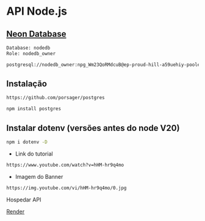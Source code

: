 # API Node.js

## [Neon Database](https://neon.tech)

```sh
Database: nodedb
Role: nodedb_owner

postgresql://nodedb_owner:npg_Wm23QoRMdcuB@ep-proud-hill-a59uehiy-pooler.us-east-2.aws.neon.tech/nodedb?sslmode=require
```

## Instalação

```sh
https://github.com/porsager/postgres
```

```sh
npm install postgres
```

## Instalar dotenv (versões antes do node V20)

```sh
npm i dotenv -D
```

- Link do tutorial

```sh
https://www.youtube.com/watch?v=hHM-hr9q4mo
```

- Imagem do Banner

```sh
https://img.youtube.com/vi/hHM-hr9q4mo/0.jpg
```

Hospedar API

[Render](https://dashboard.render.com/)